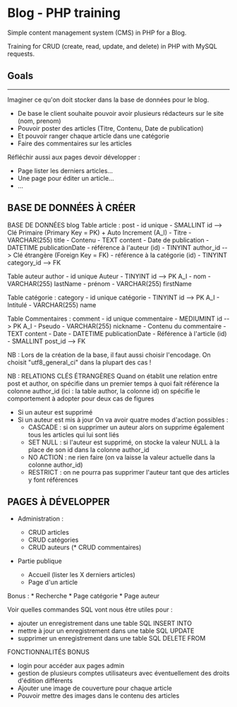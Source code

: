 # Blog - PHP training
Simple content management system (CMS) in PHP for a Blog.

Training for CRUD (create, read, update, and delete) in PHP with MySQL requests.

## Goals

 ---
 
 
Imaginer ce qu'on doit stocker dans la base de données pour le blog.
- De base le client souhaite pouvoir avoir plusieurs rédacteurs sur le site (nom, prenom)
- Pouvoir poster des articles (Titre, Contenu, Date de publication)
- Et pouvoir ranger chaque article dans une catégorie
- Faire des commentaires sur les articles

Réfléchir aussi aux pages devoir développer :
- Page lister les derniers articles...
- Une page pour éditer un article...
- ...


BASE DE DONNÉES  À CRÉER
-------

BASE DE DONNÉES                                           blog
  Table article :                                         post
    - id unique                       - SMALLINT          id --> Clé Primaire (Primary Key = PK) + Auto Increment (A_I)
    - Titre                           - VARCHAR(255)      title
    - Contenu                         - TEXT              content
    - Date de publication             - DATETIME          publicationDate
    - référence à l'auteur (id)       - TINYINT           author_id --> Clé étrangère (Foreign Key = FK)
    - référence à la catégorie (id)   - TINYINT           category_id --> FK

  Table auteur                                            author
    - id unique Auteur                - TINYINT           id --> PK A_I
    - nom                             - VARCHAR(255)      lastName
    - prénom                          - VARCHAR(255)      firstName

  Table catégorie :                                       category
    - id unique catégorie             - TINYINT           id --> PK A_I
    - Intitulé                        - VARCHAR(255)      name

  Table Commentaires :                                    comment
    - id unique commentaire           - MEDIUMINT         id --> PK A_I
    - Pseudo                          - VARCHAR(255)      nickname
    - Contenu du commentaire          - TEXT              content
    - Date                            - DATETIME          publicationDate
    - Référence à l'article (id)      - SMALLINT          post_id --> FK

NB : Lors de la création de la base, il faut aussi choisir l'encodage. On choisit "utf8_general_ci" dans la plupart des cas !

NB : RELATIONS CLÉS ÉTRANGÈRES
Quand on établit une relation entre post et author,
on spécifie dans un premier temps à quoi fait référence la colonne author_id (ici : la table author, la colonne id)
on spécifie le comportement à adopter pour deux cas de figures
- Si un auteur est supprimé
- Si un auteur est mis à jour
    On va avoir quatre modes d'action possibles :
    - CASCADE : si on supprimer un auteur alors on supprime également tous les articles qui lui sont liés
    - SET NULL : si l'auteur est supprimé, on stocke la valeur NULL à la place de son id dans la colonne author_id
    - NO ACTION : ne rien faire (on va laisse la valeur actuelle dans la colonne author_id)
    - RESTRICT : on ne pourra pas supprimer l'auteur tant que des articles y font références




PAGES À DÉVELOPPER
-------

- Administration :
    * CRUD articles
    * CRUD catégories
    * CRUD auteurs
   (* CRUD commentaires)

- Partie publique
    * Accueil (lister les X derniers articles)
    * Page d'un article

Bonus :
    * Recherche
    * Page catégorie
    * Page auteur

Voir quelles commandes SQL vont nous être utiles pour  :
- ajouter un enregistrement dans une table          SQL INSERT INTO
- mettre à jour un enregistrement dans une table    SQL UPDATE
- supprimer un enregistrement dans une table        SQL DELETE FROM





FONCTIONNALITÉS BONUS
  - login pour accéder aux pages admin
  - gestion de plusieurs comptes utilisateurs avec éventuellement des droits d'édition différents
  - Ajouter une image de couverture pour chaque article
  - Pouvoir mettre des images dans le contenu des articles
